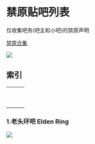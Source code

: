 # 禁原贴吧列表


仅收集吧务(吧主和小吧)的禁原声明

<a href="https://www.bilibili.com/read/cv17739510?spm_id_from=333.999.list.card_opus.click" target="_blank">禁原合集</a>

![](https://github.com/DreamingCats/GenshitJokes/raw/main/genshitjokes/禁原贴吧列表/禁原贴吧合集.jpg)


## 索引

|      |      |      |
| ---- | ---- | ---- |
|      |      |      |
|      |      |      |
|      |      |      |
|      |      |      |
|      |      |      |
|      |      |      |
|      |      |      |
|      |      |      |
|      |      |      |

### 1.老头环吧    Elden Ring

![](https://github.com/DreamingCats/GenshitJokes/raw/main/genshitjokes/禁原贴吧列表/老头环吧禁原.jpg)
